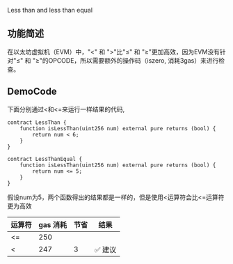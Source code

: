 Less than and less than equal

## 功能简述
在以太坊虚拟机（EVM）中，"<" 和 ">"比"≤" 和 "≥"更加高效，因为EVM没有针对"≤" 和 "≥"的OPCODE，所以需要额外的操作码（iszero, 消耗3gas）来进行检查。


## DemoCode
下面分别通过<和<=来运行一样结果的代码,
```solidity
contract LessThan {
    function isLessThan(uint256 num) external pure returns (bool) {
        return num < 6;
    }
}

contract LessThanEqual {
    function isLessThan(uint256 num) external pure returns (bool) {
        return num <= 5;
    }
}
```
假设num为5，两个函数得出的结果都是一样的，但是使用<运算符会比<=运算符更为高效

| 运算符    | gas 消耗 | 节省                  | 结果 |
| --------- | -------- | --------------------- | ---- |
| <=  | 250      |   |   |
| < | 247      |  3  |✅ 建议
